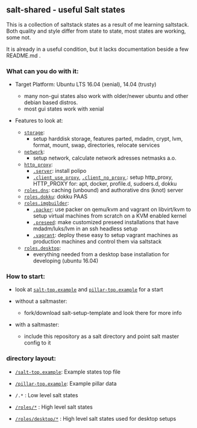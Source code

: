 ## salt-shared - useful Salt states

This is a collection of saltstack states
as a result of me learning saltstack.
Both quality and style differ from state to state,
most states are working, some not.

It is already in a useful condition,
but it lacks documentation beside a few README.md .


### What can you do with it:

 * Target Platform: Ubuntu LTS 16.04 (xenial), 14.04 (trusty)
   * many non-gui states also work with older/newer ubuntu and other debian based distros.
   * most gui states work with xenial
   
 * Features to look at:
   * [`storage`](storage):
     * setup harddisk storage, features parted, mdadm, crypt, lvm, format, mount, swap, directories, relocate services
   * [`network`](network):
     * setup network, calculate network adresses netmasks a.o.
   * [`http_proxy`](http_proxy):
     * [`.server`](http_proxy/server.sls): install polipo
     * [`.client_use_proxy`](http_proxy/client_use_proxy.sls), [`.client_no_proxy`](http_proxy/client_no_proxy.sls),: setup http_proxy, HTTP_PROXY for: apt, docker, profile.d, sudoers.d, dokku
   * [`roles.dns`](roles/dns/): caching (unbound) and authorative dns (knot) server
   * [`roles.dokku`](roles/dokku/): dokku PAAS
   * [`roles.imgbuilder`](/roles/imgbuilder):
     * [`.packer`](roles/imgbuilder/packer/): use packer on qemu/kvm and vagrant on libvirt/kvm to setup virtual machines from scratch on a KVM enabled kernel
     * [`.preseed`](roles/imgbuilder/preseed/): make customized preseed installations that have mdadm/luks/lvm in an ssh headless setup
     * [`.vagrant`](roles/imgbuilder/vagrant): deploy these easy to setup vagrant machines as production machines and control them via saltstack
   * [`roles.desktop`](roles/desktop):
     * everything needed from a desktop base installation for developing (ubuntu 16.04)

### How to start:

 * look at [`salt-top.example`](salt-top.example) and [`pillar-top.example`](pillar-top.example) for a start

 * without a saltmaster:
   * fork/download salt-setup-template and look there for more info

 * with a saltmaster:
   * include this repository as a salt directory and point salt master config to it


### directory layout:

 * [`/salt-top.example`](salt-top.example): Example states top file
 * [`/pillar-top.example`](pillar-top.example): Example pillar data

 * `/.*`      : Low level salt states
 * [`/roles/*`](/roles/) : High level salt states
 * [`/roles/desktop/*`](/roles/desktop/)
            : High level salt states used for desktop setups
